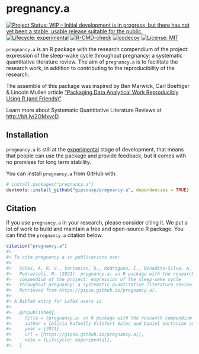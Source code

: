 
<!-- README.md is generated from README.Rmd. Please edit that file -->

# pregnancy.a

<!-- badges: start -->

[![Project Status: WIP – Initial development is in progress, but there
has not yet been a stable, usable release suitable for the
public.](https://www.repostatus.org/badges/latest/wip.svg)](https://www.repostatus.org/#wip)
[![Lifecycle:
experimental](https://img.shields.io/badge/lifecycle-experimental-orange.svg)](https://lifecycle.r-lib.org/articles/stages.html#experimental)
[![R-CMD-check](https://github.com/gipso/pregnancy.a/workflows/R-CMD-check/badge.svg)](https://github.com/gipso/pregnancy.a/actions)
[![codecov](https://codecov.io/gh/gipso/pregnancy.a/branch/main/graph/badge.svg?token=2bnHxbdw4M)](https://codecov.io/gh/gipso/pregnancy.a)
[![License:
MIT](https://img.shields.io/badge/license-MIT-green)](https://choosealicense.com/licenses/mit/)
<!-- badges: end -->

`pregnancy.a` is an R package with the research compendium of the
project: expression of the sleep-wake cycle throughout pregnancy: a
systematic quantitative literature review. The aim of `pregnancy.a` is
to facilitate the research work, in addition to contributing to the
reproducibility of the research.

The assemble of this package was inspired by Ben Marwick, Carl Boettiger
& Lincoln Mullen article [“Packaging Data Analytical Work Reproducibly
Using R (and Friends)”](https://doi.org/10.1080/00031305.2017.1375986).

Learn more about Systematic Quantitative Literature Reviews at
<http://bit.ly/2OMxvcD>.

## Installation

`pregnancy.a` is still at the
[experimental](https://lifecycle.r-lib.org/articles/stages.html#experimental)
stage of development, that means that people can use the package and
provide feedback, but it comes with no promises for long term stability.

You can install `pregnancy.a` from GitHub with:

``` r
# install.packages("pregnancy.a")
devtools::install_github("gipsousp/pregnancy.a", dependencies = TRUE)
```

## Citation

If you use `pregnancy.a` in your research, please consider citing it. We
put a lot of work to build and maintain a free and open-source R
package. You can find the `pregnancy.a` citation below.

``` r
citation("pregnancy.a")
#> 
#> To cite pregnancy.a in publications use:
#> 
#>   Sales, A. R. V., Vartanian, D., Rodrigues, I., Benedito-Silva, A. A.,
#>   Pedrazzoli, M. (2021). pregnancy.a: an R package with the research
#>   compendium of the project: expression of the sleep-wake cycle
#>   throughout pregnancy: a systematic quantitative literature review.
#>   Retrieved from https://gipso.github.io/pregnancy.a/.
#> 
#> A BibTeX entry for LaTeX users is
#> 
#>   @Unpublished{,
#>     title = {pregnancy.a: an R package with the research compendium of the project: expression of the sleep-wake cycle throughout pregnancy: a systematic quantitative literature review},
#>     author = {Alicia Rafaelly Vilefort Sales and Daniel Vartanian and Isadora Rodrigues and Ana Amelia Benedito-Silva and Mario Pedrazzoli},
#>     year = {2021},
#>     url = {https://gipso.github.io/pregnancy.a/},
#>     note = {Lifecycle: experimental},
#>   }
```
